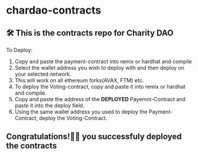 # chardao-contracts
## **🛠 This is the contracts repo for Charity DAO**
To Deploy:
1. Copy and paste the payment-contract into remix or hardhat and compile
2. Select the wallet address you wish to deploy with and then deploy on your selected network.
3. This will work on all ethereum forks(AVAX, FTM) etc.
4. To deploy the Voting-contract, copy and paste it into remix or hardhat and compile.
5. Copy and paste the address of the **DEPLOYED** Payemnt-Contract and paste it into the deploy field.
6. Using the same wallet address you used to deploy the Payment-Contract, deploy the Voting-Contract.
## Congratulations!🎉🥳 you successfuly deployed the contracts 

